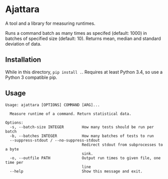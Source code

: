 Ajattara
========

A tool and a library for measuring runtimes.

Runs a command batch as many times as specifed (default: 1000) in
batches of specified size (default: 10). Returns mean, median and
standard deviation of data.

Installation
------------

While in this directory, `pip install .`. Requires at least Python 3.4,
so use a Python 3 compatible pip.

Usage
-----

    Usage: ajattara [OPTIONS] COMMAND [ARG]...

      Measure runtime of a command. Return statistical data.
    
    Options:
      -s, --batch-size INTEGER        How many tests should be run per batch
      -b, --batches INTEGER           How many batches of tests to run
      --suppress-stdout / --no-suppress-stdout
                                      Redirect stdout from subprocesses to a byte
                                      sink.
      -o, --outfile PATH              Output run times to given file, one time per
                                      line
      --help                          Show this message and exit.

